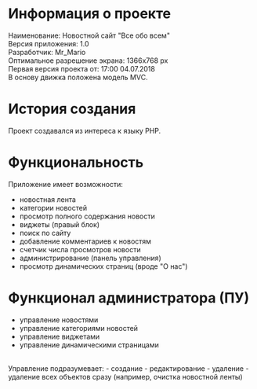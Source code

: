 # Информация о проекте

Наименование: Новостной сайт "Все обо всем"<br />
Версия приложения: 1.0<br />
Разработчик: Mr_Mario<br />
Оптимальное разрешение экрана: 1366x768 px<br />
Первая версия проекта от: 17:00 04.07.2018<br />
В основу движка положена модель MVC.<br />

# История создания

Проект создавался из интереса к языку PHP.

# Функциональность

Приложение имеет возможности:
- новостная лента
- категории новостей
- просмотр полного содержания новости
- виджеты (правый блок)
- поиск по сайту
- добавление комментариев к новостям
- счетчик числа просмотров новости
- администрирование (панель управления)
- просмотр динамических страниц (вроде "О нас")

# Функционал администратора (ПУ)

- управление новостями
- управление категориями новостей
- управление виджетами
- управление динамическими страницами
<br />
Управление подразумевает:
- создание
- редактирование
- удаление
- удаление всех объектов сразу (например, очистка новостной ленты)
